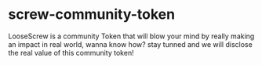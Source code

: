 # screw-community-token
LooseScrew is a community Token that will blow your mind by really making an impact in real world, wanna know how? stay tunned and we will disclose the real value of this community token!
